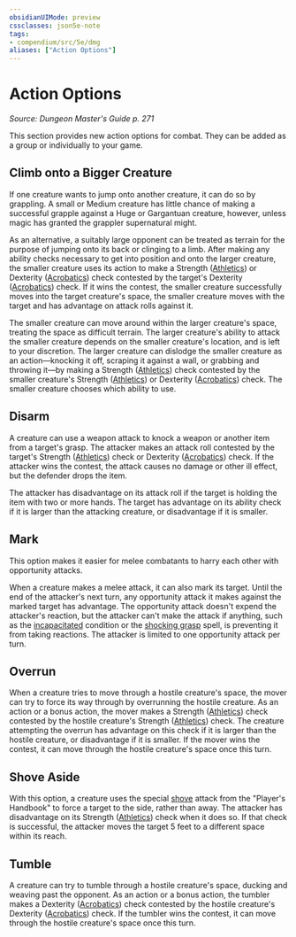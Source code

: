 ```yaml
---
obsidianUIMode: preview
cssclasses: json5e-note
tags:
- compendium/src/5e/dmg
aliases: ["Action Options"]
---
```

# Action Options
*Source: Dungeon Master's Guide p. 271* 

This section provides new action options for combat. They can be added as a group or individually to your game.

## Climb onto a Bigger Creature

If one creature wants to jump onto another creature, it can do so by grappling. A small or Medium creature has little chance of making a successful grapple against a Huge or Gargantuan creature, however, unless magic has granted the grappler supernatural might.

As an alternative, a suitably large opponent can be treated as terrain for the purpose of jumping onto its back or clinging to a limb. After making any ability checks necessary to get into position and onto the larger creature, the smaller creature uses its action to make a Strength ([Athletics](../skills.md##Athletics)) or Dexterity ([Acrobatics](../skills.md##Acrobatics)) check contested by the target's Dexterity ([Acrobatics](../skills.md##Acrobatics)) check. If it wins the contest, the smaller creature successfully moves into the target creature's space, the smaller creature moves with the target and has advantage on attack rolls against it.

The smaller creature can move around within the larger creature's space, treating the space as difficult terrain. The larger creature's ability to attack the smaller creature depends on the smaller creature's location, and is left to your discretion. The larger creature can dislodge the smaller creature as an action—knocking it off, scraping it against a wall, or grabbing and throwing it—by making a Strength ([Athletics](../skills.md.md.md##Athletics)) check contested by the smaller creature's Strength ([Athletics](../skills.md.md##Athletics)) or Dexterity ([Acrobatics](../skills.md.md##Acrobatics)) check. The smaller creature chooses which ability to use.

## Disarm

A creature can use a weapon attack to knock a weapon or another item from a target's grasp. The attacker makes an attack roll contested by the target's Strength ([Athletics](../skills.md##Athletics)) check or Dexterity ([Acrobatics](../skills.md.md.md##Acrobatics)) check. If the attacker wins the contest, the attack causes no damage or other ill effect, but the defender drops the item.

The attacker has disadvantage on its attack roll if the target is holding the item with two or more hands. The target has advantage on its ability check if it is larger than the attacking creature, or disadvantage if it is smaller.

## Mark

This option makes it easier for melee combatants to harry each other with opportunity attacks.

When a creature makes a melee attack, it can also mark its target. Until the end of the attacker's next turn, any opportunity attack it makes against the marked target has advantage. The opportunity attack doesn't expend the attacker's reaction, but the attacker can't make the attack if anything, such as the [incapacitated](../conditions.md##incapacitated) condition or the [shocking grasp](../../../z_compendium/spells/shocking-grasp.md#) spell, is preventing it from taking reactions. The attacker is limited to one opportunity attack per turn.

## Overrun

When a creature tries to move through a hostile creature's space, the mover can try to force its way through by overrunning the hostile creature. As an action or a bonus action, the mover makes a Strength ([Athletics](../skills.md.md##Athletics)) check contested by the hostile creature's Strength ([Athletics](../skills.md.md.md.md##Athletics)) check. The creature attempting the overrun has advantage on this check if it is larger than the hostile creature, or disadvantage if it is smaller. If the mover wins the contest, it can move through the hostile creature's space once this turn.

## Shove Aside

With this option, a creature uses the special [shove](../actions.md##shove) attack from the "Player's Handbook" to force a target to the side, rather than away. The attacker has disadvantage on its Strength ([Athletics](../skills.md.md.md.md.md##Athletics)) check when it does so. If that check is successful, the attacker moves the target 5 feet to a different space within its reach.

## Tumble

A creature can try to tumble through a hostile creature's space, ducking and weaving past the opponent. As an action or a bonus action, the tumbler makes a Dexterity ([Acrobatics](../skills.md.md##Acrobatics)) check contested by the hostile creature's Dexterity ([Acrobatics](../skills.md.md.md.md##Acrobatics)) check. If the tumbler wins the contest, it can move through the hostile creature's space once this turn.